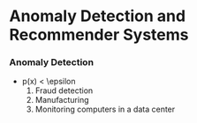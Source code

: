 # Anomaly Detection and Recommender Systems
### Anomaly Detection
- p(x) <  \epsilon
  1. Fraud detection
  2. Manufacturing
  3. Monitoring computers in a data center
